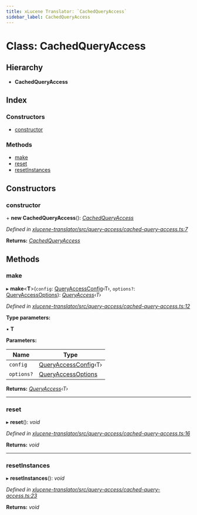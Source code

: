 ```yaml
---
title: xLucene Translator: `CachedQueryAccess`
sidebar_label: CachedQueryAccess
---
```


# Class: CachedQueryAccess

## Hierarchy

* **CachedQueryAccess**

## Index

### Constructors

* [constructor](cachedqueryaccess.md#constructor)

### Methods

* [make](cachedqueryaccess.md#make)
* [reset](cachedqueryaccess.md#reset)
* [resetInstances](cachedqueryaccess.md#resetinstances)

## Constructors

###  constructor

\+ **new CachedQueryAccess**(): *[CachedQueryAccess](cachedqueryaccess.md)*

*Defined in [xlucene-translator/src/query-access/cached-query-access.ts:7](https://github.com/terascope/teraslice/blob/f95bb5556/packages/xlucene-translator/src/query-access/cached-query-access.ts#L7)*

**Returns:** *[CachedQueryAccess](cachedqueryaccess.md)*

## Methods

###  make

▸ **make**<**T**>(`config`: [QueryAccessConfig](../interfaces/queryaccessconfig.md)‹T›, `options?`: [QueryAccessOptions](../interfaces/queryaccessoptions.md)): *[QueryAccess](queryaccess.md)‹T›*

*Defined in [xlucene-translator/src/query-access/cached-query-access.ts:12](https://github.com/terascope/teraslice/blob/f95bb5556/packages/xlucene-translator/src/query-access/cached-query-access.ts#L12)*

**Type parameters:**

▪ **T**

**Parameters:**

Name | Type |
------ | ------ |
`config` | [QueryAccessConfig](../interfaces/queryaccessconfig.md)‹T› |
`options?` | [QueryAccessOptions](../interfaces/queryaccessoptions.md) |

**Returns:** *[QueryAccess](queryaccess.md)‹T›*

___

###  reset

▸ **reset**(): *void*

*Defined in [xlucene-translator/src/query-access/cached-query-access.ts:16](https://github.com/terascope/teraslice/blob/f95bb5556/packages/xlucene-translator/src/query-access/cached-query-access.ts#L16)*

**Returns:** *void*

___

###  resetInstances

▸ **resetInstances**(): *void*

*Defined in [xlucene-translator/src/query-access/cached-query-access.ts:23](https://github.com/terascope/teraslice/blob/f95bb5556/packages/xlucene-translator/src/query-access/cached-query-access.ts#L23)*

**Returns:** *void*
